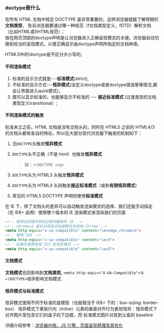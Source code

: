 ### doctype是什么

在所有 HTML 文档中规定 DOCTYPE 是非常重要的，这样浏览器就能了解预期的**文档类型**， 告诉浏览器要通过哪一种规范（f文档类型定义，fDTD）解析文档（比如HTML或XHTML规范）；  
放在网页顶部的doctype声明是让浏览器进入正确呈现模式的关键。浏览器自动切换到恰当的呈现模式，以便正确显示由doctype声明所指定的文档种类。

HTML5中的!doctype是不区分大小写的;

#### 不同渲染模式

1. 标准的显示方式就是---**标准模式**\(strict\),
2. 不标准的显示方式---**怪异模式**\(没定义doctype或者doctype错误等等情况,都会让界面进入quirk模式\)，
3. 既可以显示标准的，也能够显示不标准的 --- **接近标准模式** \(过渡类型的文档类型定义transitional）;



#### 不同渲染模式的触发

标准未立之前，HTML 文档是没有文档头的，同时在 HTML5 之前的 HTML4/3 的文档头都有各自的特征，所以在大部分现代浏览器下触发的机制如下：

1. 无`DOCTYPE`头触发**怪异模式**
2. `DOCTYPE`头不正确（不是 html）也触发**怪异模式**

   > 如：`<!DOCTYPE svg>`

3. `DOCTYPE`头为 HTML3 头触发**怪异模式**

4. `DOCTYPE`头为 HTML4 头则触发**接近标准模式**（或称**有限怪异模式**）
5. 常见的 HTML5 DOCTYPE 声明则使用**标准模式**

在 IE 下，除了文档头的差异可以自动触发渲染模式的选择，我们还能手动指定（在 IE8+ 适用）使用哪个版本的 IE 渲染模式来渲染我们的页面

```html
<!-- 使用当前操作系统已装的最新的 IE -->
<!-- chrome=1 是针对双核浏览器使优先使用 Chrome -->
<meta http-equiv="x-ua-compatible" content="ie=edge,chrome=1">
<!-- 使用 IE9 -->
<meta http-equiv="x-ua-compatible" content="ie=9">
<!-- 如果你需要使用 IE5 的怪异模式 -->
<meta http-equiv="x-ua-compatible" content="ie=5">
```

#### 文档模式

**文档模式**也回影响到**文档类型,** `<meta http-equiv="X-UA-Compatible">与<!DOCTYPE>`结伴影响文档模式 

#### 怪异模式与标准模式

怪异模式使用不同于标准的盒模型（也就相当于 IE8+ 下的：box-sizing: border-box）
怪异模式下某些行内（inline）元素的垂直对齐行为表现怪异：怪异模式下对齐图片至包含它们的盒子的下边框，而 标准模式图片对其到父盒的 baseline

详细介绍参考：[浏览器内核、JS 引擎、页面呈现原理及其优化](https://www.zybuluo.com/yangfch3/note/671516)

